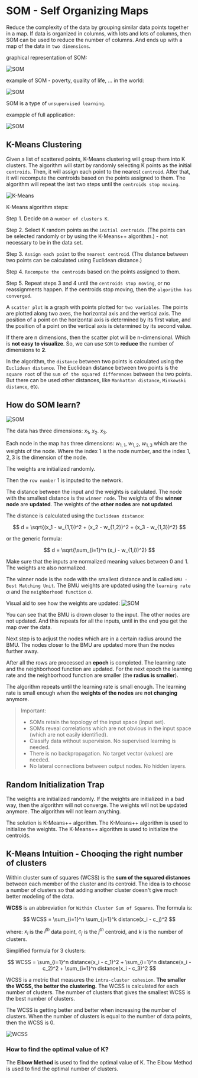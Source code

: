 # SOM - Self Organizing Maps

Reduce the complexity of the data by grouping similar data points together in a map. If data is organized in columns, with lots and lots of columns, then SOM can be used to reduce the number of columns. And ends up with a map of the data in `two dimensions`.


graphical representation of SOM:

![SOM](./resources/SOM1.png)


example of  SOM - poverty, quality of life, ... in the world:

![SOM](./resources/SOM2.png)


SOM is a type of `unsupervised learning`.

exampple of full application:

![SOM](./resources/SOM3.png)

## K-Means Clustering

Given a list of scattered points, K-Means clustering will group them into K clusters. The algorithm will start by randomly selecting K points as the initial `centroids`. Then, it will assign each point to the nearest `centroid`. After that, it will recompute the centroids based on the points assigned to them. The algorithm will repeat the last two steps until the `centroids stop moving`.

![K-Means](./resources/SOM4.png)

K-Means algorithm steps:

Step 1. Decide on a `number of clusters K`.

Step 2. Select K random points as the `initial centroids`. (The points can be selected randomly or by using the K-Means++ algorithm.) - not necessary to be in the data set.

Step 3. `Assign each point` to the `nearest centroid`. (The distance between two points can be calculated using Euclidean distance.)

Step 4. `Recompute the centroids` based on the points assigned to them.

Step 5. Repeat steps 3 and 4 until the `centroids stop moving`, or no reassignments happen. If the centroids stop moving, then the `algorithm has converged`.

A `scatter plot` is a graph with points plotted for `two variables`. The points are plotted along two axes, the horizontal axis and the vertical axis. The position of a point on the horizontal axis is determined by its first value, and the position of a point on the vertical axis is determined by its second value.


If there are n dimensions, then the scatter plot will be n-dimensional. Which is **not easy to visualize**. So, we can use `SOM` to **reduce** the number of dimensions to **2**.


In the algorithm, the `distance` between two points is calculated using the `Euclidean distance`. The Euclidean distance between two points is the `square root` of the `sum of the squared differences` between the two points. But there can be used other distances, like `Manhattan distance`, `Minkowski distance`, etc.

## How do SOM learn?

![SOM](./resources/SOM5.png)

The data has three dimensions: $x_1$, $x_2$. $x_3$.

Each node in the map has three dimensions: $w_{1,1}$, $w_{1,2}$, $w_{1,3}$ which are the weights of the node. Where the index $1$ is the node number, and the index $1,2,3$ is the dimension of the node.

The weights are initialized randomly. 

Then the `row number` 1 is inputed to the network. 

The distance between the input and the weights is calculated. The node with the smallest distance is the `winner node`. The weights of the **winner node** are **updated**. The weights of the **other nodes** are **not updated**.

The distance is calculated using the `Euclidean distance`:

$$
d = \sqrt{(x_1 - w_{1,1})^2 + (x_2 - w_{1,2})^2 + (x_3 - w_{1,3})^2}
$$

or the generic formula:

$$
d = \sqrt{\sum_{i=1}^n (x_i - w_{1,i})^2}
$$

Make sure that the inputs are normalized meaning values between 0 and 1. The weights are also normalized.

The winner node is the node with the smallest distance and is called `BMU - Best Matching Unit`.  The BMU weights are updated using the `learning rate` $\alpha$ and the `neighborhood function` $\sigma$.

Visual aid to see how the weights are updated:
![SOM](./resources/SOM6.png)

You can see that the BMU is drown closer to the input. The other nodes are not updated. And this repeats for all the inputs, until in the end you get the map over the data.

Next step is to adjust the nodes which are in a certain radius around the BMU.  The nodes closer to the BMU are updated more than the nodes further away. 

After all the rows are processed an **epoch** is completed. The learning rate and the neighborhood function are updated. For the next epoch the learning rate and the neighborhood function are smaller (the **radius is smaller**).

The algorithm repeats until the learning rate is small enough. The learning rate is small enough when the **weights of the nodes** are **not changing** anymore.

> Important: 
>  - SOMs retain the topology of the input space (input set).
>  - SOMs reveal correlations which are not obvious in the input space (which are not easily identified).
>  - Classify data without supervision. No supervised learning is needed.
>  - There is no backpropagation. No target vector (values) are needed.
>  - No lateral connections between output nodes. No hidden layers.

## Random Initialization Trap

The weights are initialized randomly. If the weights are initialized in a bad way, then the algorithm will not converge. The weights will not be updated anymore. The algorithm will not learn anything.

The solution is K-Means++ algorithm. The K-Means++ algorithm is used to initialize the weights. The K-Means++ algorithm is used to initialize the centroids. 

## K-Means Intuition - Chooqing the right number of clusters

Within cluster sum of squares (WCSS) is the **sum of the squared distances** between each member of the cluster and its centroid. The idea is to choose a number of clusters so that adding another cluster doesn't give much better modeling of the data.

**WCSS** is an abbreviation for `Within Cluster Sum of Squares`. The formula is:

$$ WCSS = \sum_{i=1}^n \sum_{j=1}^k distance(x_i - c_j)^2 $$

where:
 $x_i$ is the $i^{th}$ data point, 
$c_j$ is the $j^{th}$ centroid, 
and $k$ is the number of clusters.


Simplified formula for 3 clusters:

$$ WCSS = \sum_{i=1}^n distance(x_i - c_1)^2 + \sum_{i=1}^n distance(x_i - c_2)^2 + \sum_{i=1}^n distance(x_i - c_3)^2 $$


WCSS is a metric that measures the `intra-cluster cohesion`. **The smaller the WCSS, the better the clustering.** The WCSS is calculated for each number of clusters. The number of clusters that gives the smallest WCSS is the best number of clusters.


The WCSS is getting better and better when increasing the number of clusters. 
When the number of clusters is equal to the number of data points, then the WCSS is 0.

![WCSS](./resources/SOM7.png)

### How to find the optimal value of K?

The **Elbow Method** is used to find the optimal value of K. The Elbow Method is used to find the optimal number of clusters. 
